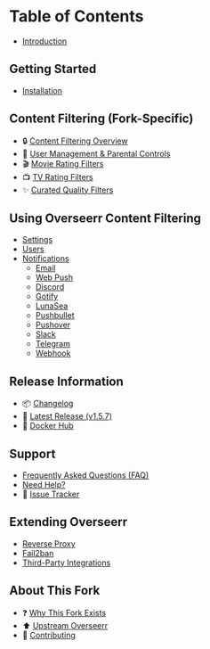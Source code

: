 # Table of Contents

- [Introduction](README.md)

## Getting Started

- [Installation](getting-started/installation.md)

## Content Filtering (Fork-Specific)

- 🔒 [Content Filtering Overview](using-overseerr/users/README.md)
- 👥 [User Management & Parental Controls](using-overseerr/users/README.md)
- 🎬 [Movie Rating Filters](using-overseerr/settings/README.md)
- 📺 [TV Rating Filters](using-overseerr/settings/README.md)
- ✨ [Curated Quality Filters](using-overseerr/settings/README.md)

## Using Overseerr Content Filtering

- [Settings](using-overseerr/settings/README.md)
- [Users](using-overseerr/users/README.md)
- [Notifications](using-overseerr/notifications/README.md)
  - [Email](using-overseerr/notifications/email.md)
  - [Web Push](using-overseerr/notifications/webpush.md)
  - [Discord](using-overseerr/notifications/discord.md)
  - [Gotify](using-overseerr/notifications/gotify.md)
  - [LunaSea](using-overseerr/notifications/lunasea.md)
  - [Pushbullet](using-overseerr/notifications/pushbullet.md)
  - [Pushover](using-overseerr/notifications/pushover.md)
  - [Slack](using-overseerr/notifications/slack.md)
  - [Telegram](using-overseerr/notifications/telegram.md)
  - [Webhook](using-overseerr/notifications/webhooks.md)

## Release Information

- 📦 [Changelog](../CHANGELOG.md)
- 🚀 [Latest Release (v1.5.7)](https://github.com/Larrikinau/overseerr-content-filtering/releases/tag/v1.5.7)
- 🐳 [Docker Hub](https://hub.docker.com/r/larrikinau/overseerr-content-filtering)

## Support

- [Frequently Asked Questions (FAQ)](support/faq.md)
- [Need Help?](support/need-help.md)
- 🐛 [Issue Tracker](https://github.com/Larrikinau/overseerr-content-filtering/issues)

## Extending Overseerr

- [Reverse Proxy](extending-overseerr/reverse-proxy.md)
- [Fail2ban](extending-overseerr/fail2ban.md)
- [Third-Party Integrations](extending-overseerr/third-party.md)

## About This Fork

- ❓ [Why This Fork Exists](README.md#about-this-fork)
- ⬆️ [Upstream Overseerr](https://github.com/sct/overseerr)
- 🤝 [Contributing](README.md#contributing)

